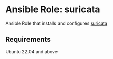 # Ansible Role: suricata

Ansible Role that installs and configures [suricata](https://suricata.io/)

## Requirements

Ubuntu 22.04 and above
